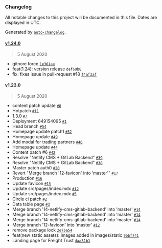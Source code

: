 ### Changelog

All notable changes to this project will be documented in this file. Dates are displayed in UTC.

Generated by [`auto-changelog`](https://github.com/CookPete/auto-changelog).

#### [v1.24.0](https://github.com/freight-trust/webapp/compare/v1.23.0...v1.24.0)

> 5 August 2020

- gitnore force [`1e361ae`](https://github.com/freight-trust/webapp/commit/1e361ae7ac00cacce4394dd78f58db67fcb946b9)
- feat(1.24): version release [`def60b8`](https://github.com/freight-trust/webapp/commit/def60b832cc6d2d9175406215367a89e799360d6)
- fix: fixes issue in pull-request #18 [`f4af3af`](https://github.com/freight-trust/webapp/commit/f4af3af83b11cf8097f19aa8d66faab417b001d7)

#### v1.23.0

> 5 August 2020

- content patch update [`#8`](https://github.com/freight-trust/webapp/pull/8)
- Hotpatch [`#11`](https://github.com/freight-trust/webapp/pull/11)
- 1.3.0 [`#7`](https://github.com/freight-trust/webapp/pull/7)
- Deployment 649154095 [`#1`](https://github.com/freight-trust/webapp/pull/1)
- Head branch [`#54`](https://github.com/freight-trust/webapp/pull/54)
- Homepage update patch1 [`#52`](https://github.com/freight-trust/webapp/pull/52)
- Homepage update [`#49`](https://github.com/freight-trust/webapp/pull/49)
- Add modal for trading partners [`#46`](https://github.com/freight-trust/webapp/pull/46)
- Homepage update [`#44`](https://github.com/freight-trust/webapp/pull/44)
- Content patch #6 [`#42`](https://github.com/freight-trust/webapp/pull/42)
- Resolve "Netlify CMS + GitLab Backend" [`#39`](https://github.com/freight-trust/webapp/pull/39)
- Resolve "Netlify CMS + GitLab Backend" [`#38`](https://github.com/freight-trust/webapp/pull/38)
- Master patch auth0 [`#20`](https://github.com/freight-trust/webapp/pull/20)
- Revert "Merge branch '12-favicon' into 'master'" [`#17`](https://github.com/freight-trust/webapp/pull/17)
- Production [`#16`](https://github.com/freight-trust/webapp/pull/16)
- Update favicon [`#15`](https://github.com/freight-trust/webapp/pull/15)
- Update src/pages/index.mdx [`#12`](https://github.com/freight-trust/webapp/pull/12)
- Update src/pages/index.mdx [`#5`](https://github.com/freight-trust/webapp/pull/5)
- Circle ci patch [`#2`](https://github.com/freight-trust/webapp/pull/2)
- Data table page [`#3`](https://github.com/freight-trust/webapp/pull/3)
- Merge branch '14-netlify-cms-gitlab-backend' into 'master' [`#14`](https://github.com/freight-trust/webapp/issues/14)
- Merge branch '14-netlify-cms-gitlab-backend' into 'master' [`#14`](https://github.com/freight-trust/webapp/issues/14)
- Merge branch '14-netlify-cms-gitlab-backend' into 'master' [`#14`](https://github.com/freight-trust/webapp/issues/14)
- Merge branch '12-favicon' into 'master' [`#12`](https://github.com/freight-trust/webapp/issues/12)
- remove package lock [`2e75a54`](https://github.com/freight-trust/webapp/commit/2e75a54abb84cd65937fe47baad9f7cc90d5ce81)
- feat(new static assets): images added in images/static [`9bbf741`](https://github.com/freight-trust/webapp/commit/9bbf741ae8da8294d25792fe40299a1c68853386)
- Landing page for Freight Trust [`daa31b1`](https://github.com/freight-trust/webapp/commit/daa31b10f9be3a3640476787571b3e9839ea7d90)

